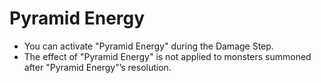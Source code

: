# Pyramid Energy

*   You can activate "Pyramid Energy" during the Damage Step.
*   The effect of "Pyramid Energy" is not applied to monsters summoned after "Pyramid Energy"’s resolution.
